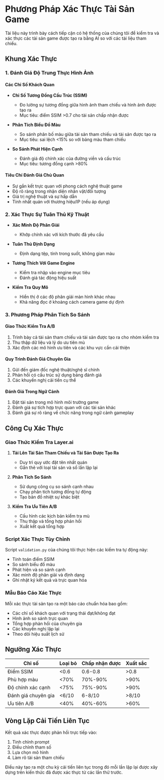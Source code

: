 # Phương Pháp Xác Thực Tài Sản Game

Tài liệu này trình bày cách tiếp cận có hệ thống của chúng tôi để kiểm tra và xác thực các tài sản game được tạo ra bằng AI so với các tài liệu tham chiếu.

## Khung Xác Thực

### 1. Đánh Giá Độ Trung Thực Hình Ảnh

#### Các Chỉ Số Khách Quan
- **Chỉ Số Tương Đồng Cấu Trúc (SSIM)**
  - Đo lường sự tương đồng giữa hình ảnh tham chiếu và hình ảnh được tạo ra
  - Mục tiêu: điểm SSIM >0.7 cho tài sản chấp nhận được

- **Phân Tích Biểu Đồ Màu**
  - So sánh phân bố màu giữa tài sản tham chiếu và tài sản được tạo ra
  - Mục tiêu: sai lệch <15% so với bảng màu tham chiếu

- **So Sánh Phát Hiện Cạnh**
  - Đánh giá độ chính xác của đường viền và cấu trúc
  - Mục tiêu: tương đồng cạnh >80%

#### Tiêu Chí Đánh Giá Chủ Quan
- Sự gắn kết trực quan với phong cách nghệ thuật game
- Độ rõ ràng trong nhận diện nhân vật/đối tượng
- Giá trị nghệ thuật và sự hấp dẫn
- Tính nhất quán với thương hiệu/IP (nếu áp dụng)

### 2. Xác Thực Sự Tuân Thủ Kỹ Thuật

- **Xác Minh Độ Phân Giải**
  - Khớp chính xác với kích thước đã yêu cầu

- **Tuân Thủ Định Dạng**
  - Định dạng tệp, tính trong suốt, không gian màu

- **Tương Thích Với Game Engine**
  - Kiểm tra nhập vào engine mục tiêu
  - Đánh giá tác động hiệu suất

- **Kiểm Tra Quy Mô**
  - Hiển thị ở các độ phân giải màn hình khác nhau
  - Khả năng đọc ở khoảng cách camera game dự định

### 3. Phương Pháp Phân Tích So Sánh

#### Giao Thức Kiểm Tra A/B
1. Trình bày cả tài sản tham chiếu và tài sản được tạo ra cho nhóm kiểm tra
2. Thu thập dữ liệu và lý do ưu tiên mù
3. Xác định các mô hình ưu tiên và các khu vực cần cải thiện

#### Quy Trình Đánh Giá Chuyên Gia
1. Gửi đến giám đốc nghệ thuật/nghệ sĩ chính
2. Phản hồi có cấu trúc sử dụng bảng đánh giá
3. Các khuyến nghị cải tiến cụ thể

#### Đánh Giá Trong Ngữ Cảnh
1. Đặt tài sản trong mô hình môi trường game
2. Đánh giá sự tích hợp trực quan với các tài sản khác
3. Đánh giá sự rõ ràng về chức năng trong ngữ cảnh gameplay

## Công Cụ Xác Thực

### Giao Thức Kiểm Tra Layer.ai

1. **Tải Lên Tài Sản Tham Chiếu và Tài Sản Được Tạo Ra**
   - Duy trì quy ước đặt tên nhất quán
   - Gắn thẻ với loại tài sản và số lần lặp lại

2. **Phân Tích So Sánh**
   - Sử dụng công cụ so sánh cạnh nhau
   - Chạy phân tích tương đồng tự động
   - Tạo bản đồ nhiệt sự khác biệt

3. **Kiểm Tra Ưu Tiên A/B**
   - Cấu hình các kịch bản kiểm tra mù
   - Thu thập và tổng hợp phản hồi
   - Xuất kết quả tổng hợp

### Script Xác Thực Tùy Chỉnh

Script `validation.py` của chúng tôi thực hiện các kiểm tra tự động này:
- Tính toán điểm SSIM
- So sánh biểu đồ màu
- Phát hiện và so sánh cạnh
- Xác minh độ phân giải và định dạng
- Ghi nhật ký kết quả và trực quan hóa

### Mẫu Báo Cáo Xác Thực

Mỗi xác thực tài sản tạo ra một báo cáo chuẩn hóa bao gồm:
- Các chỉ số khách quan với trạng thái đạt/không đạt
- Hình ảnh so sánh trực quan
- Tổng hợp phản hồi của chuyên gia
- Các khuyến nghị lặp lại
- Theo dõi hiệu suất lịch sử

## Ngưỡng Xác Thực

| Chỉ số | Loại bỏ | Chấp nhận được | Xuất sắc |
|--------|--------|------------|-----------|
| Điểm SSIM | <0.6 | 0.6-0.8 | >0.8 |
| Phù hợp màu | <70% | 70%-90% | >90% |
| Độ chính xác cạnh | <75% | 75%-90% | >90% |
| Đánh giá chuyên gia | <6/10 | 6-8/10 | >8/10 |
| Ưu tiên A/B | <40% | 40%-60% | >60% |

## Vòng Lặp Cải Tiến Liên Tục

Kết quả xác thực được phản hồi trực tiếp vào:
1. Tinh chỉnh prompt
2. Điều chỉnh tham số
3. Lựa chọn mô hình
4. Làm rõ tài sản tham chiếu

Điều này tạo ra một chu kỳ cải tiến liên tục trong đó mỗi lần lặp lại được xây dựng trên kiến thức đã được xác thực từ các lần thử trước.
